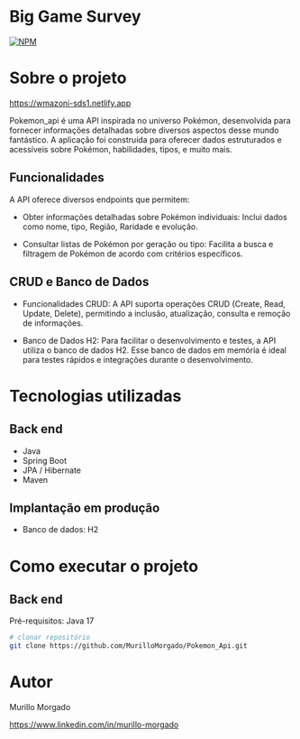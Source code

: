 # Big Game Survey 
[![NPM](https://img.shields.io/npm/l/react)](https://github.com/MurilloMorgado/Pokemon_Api/blob/main/LICENSE) 

# Sobre o projeto

https://wmazoni-sds1.netlify.app

Pokemon_api é uma API inspirada no universo Pokémon, desenvolvida para fornecer informações detalhadas sobre diversos aspectos desse mundo fantástico. A aplicação foi construída para oferecer dados estruturados e acessíveis sobre Pokémon, habilidades, tipos, e muito mais.

## Funcionalidades

A API oferece diversos endpoints que permitem:

* Obter informações detalhadas sobre Pokémon individuais: Inclui dados como nome, tipo, Região, Raridade e evolução.
  
* Consultar listas de Pokémon por geração ou tipo: Facilita a busca e filtragem de Pokémon de acordo com critérios específicos.

## CRUD e Banco de Dados
* Funcionalidades CRUD: A API suporta operações CRUD (Create, Read, Update, Delete), permitindo a inclusão, atualização, consulta e remoção de informações.
  
* Banco de Dados H2: Para facilitar o desenvolvimento e testes, a API utiliza o banco de dados H2. Esse banco de dados em memória é ideal para testes rápidos e integrações durante o desenvolvimento. 

# Tecnologias utilizadas
## Back end
- Java
- Spring Boot
- JPA / Hibernate
- Maven

## Implantação em produção
- Banco de dados: H2

# Como executar o projeto

## Back end
Pré-requisitos: Java 17

```bash
# clonar repositório
git clone https://github.com/MurilloMorgado/Pokemon_Api.git
```

# Autor

Murillo Morgado

https://www.linkedin.com/in/murillo-morgado

